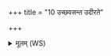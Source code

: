 +++
title = "10 उच्छवसन्त उदीरते"

+++
<details><summary>मूलम् (WS)</summary>

उच्छवसन्त उदीरते गावो अवसथादिव ।  
अहीनां पश्यता विषमपवक्ता न विद्यते ॥ ११ ॥
</details>